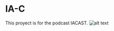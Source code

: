 # IA-C
This proyect is for the podcast IACAST.
![alt text](https://github.com/[username]/[reponame]/blob/[branch]/image.jpg?raw=true)
